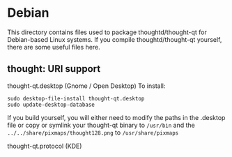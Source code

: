 
Debian
====================
This directory contains files used to package thoughtd/thought-qt
for Debian-based Linux systems. If you compile thoughtd/thought-qt yourself, there are some useful files here.

## thought: URI support ##


thought-qt.desktop  (Gnome / Open Desktop)
To install:

	sudo desktop-file-install thought-qt.desktop
	sudo update-desktop-database

If you build yourself, you will either need to modify the paths in
the .desktop file or copy or symlink your thought-qt binary to `/usr/bin`
and the `../../share/pixmaps/thought128.png` to `/usr/share/pixmaps`

thought-qt.protocol (KDE)

